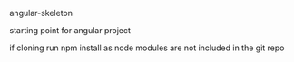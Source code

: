 angular-skeleton

starting point for angular project

if cloning run npm install as node modules are
not included in the git repo